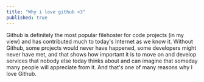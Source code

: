 ```yaml
---
title: "Why i love github <3"
published: true
---
```


Github is definitely the most popular filehoster for code projects (in my view) and has contributed much to today's Internet as we know it. Without Github, some projects would never have happened, some developers might never have met, and that shows how important it is to move on and develop services that nobody else today thinks about and can imagine that someday many people will appreciate from it. And that's one of many reasons why I love Github.
